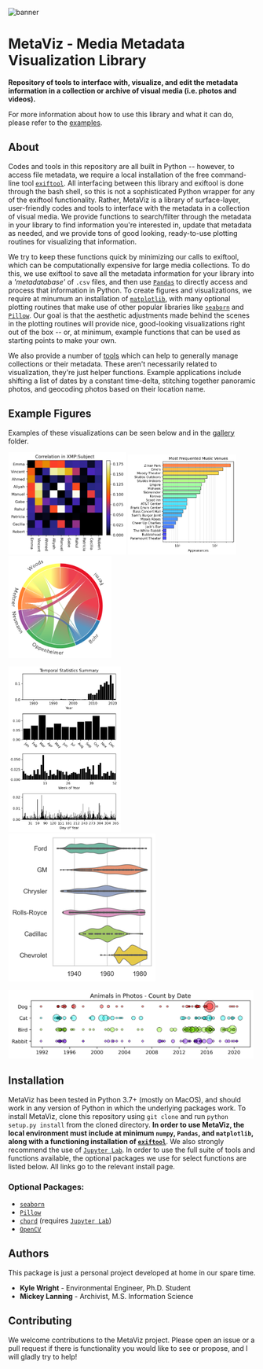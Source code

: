 ![banner](https://media0.giphy.com/media/OVrt0zRITS4jjPvxEi/giphy.gif)

# MetaViz - Media Metadata Visualization Library
**Repository of tools to interface with, visualize, and edit the metadata information in a collection or archive of visual media (i.e. photos and videos).**

For more information about how to use this library and what it can do, please refer to the [examples](https://github.com/wrightky/MetaViz/tree/main/examples).

## About
Codes and tools in this repository are all built in Python -- however, to access file metadata, we require a local installation of the free command-line tool [`exiftool`](https://exiftool.org/). All interfacing between this library and exiftool is done through the bash shell, so this is not a sophisticated Python wrapper for any of the exiftool functionality. Rather, MetaViz is a library of surface-layer, user-friendly codes and tools to interface with the metadata in a collection of visual media. We provide functions to search/filter through the metadata in your library to find information you're interested in, update that metadata as needed, and we provide tons of good looking, ready-to-use plotting routines for visualizing that information.

We try to keep these functions quick by minimizing our calls to exiftool, which can be computationally expensive for large media collections. To do this, we use exiftool to save all the metadata information for your library into a *'metadatabase'* of `.csv` files, and then use [`Pandas`](https://pandas.pydata.org/docs/index.html) to directly access and process that information in Python. To create figures and visualizations, we require at minumum an installation of [`matplotlib`](https://matplotlib.org/stable/index.html), with many optional plotting routines that make use of other popular libraries like [`seaborn`](https://seaborn.pydata.org/index.html) and [`Pillow`](https://pillow.readthedocs.io/en/stable/index.html). Our goal is that the aesthetic adjustments made behind the scenes in the plotting routines will provide nice, good-looking visualizations right out of the box -- or, at minimum, example functions that can be used as starting points to make your own.

We also provide a number of [tools](https://github.com/wrightky/MetaViz/blob/main/MetaViz/tools.py) which can help to generally manage collections or their metadata. These aren't necessarily related to visualization, they're just helper functions. Example applications include shifting a list of dates by a constant time-delta, stitching together panoramic photos, and geocoding photos based on their location name.

## Example Figures
Examples of these visualizations can be seen below and in the [gallery](https://github.com/wrightky/MetaViz/tree/main/gallery) folder.

<p float="left">
  <img src="gallery/Heatmap1.png" width="240" />
  <img src="gallery/BarChart.png" width="220" /> 
  <img src="gallery/ChordChart.png" width="210" />
</p>
<p float="left">
  <img src="gallery/TemporalStats.png" width="230" />
  <img src="gallery/ViolinPlot.png" width="300" /> 
</p>
<p float="left">
  <img src="gallery/OccuranceMagnitude.png" width="500" />
</p>

## Installation
MetaViz has been tested in Python 3.7+ (mostly on MacOS), and should work in any version of Python in which the underlying packages work. To install MetaViz, clone this repository using `git clone` and run `python setup.py install` from the cloned directory. **In order to use MetaViz, the local environment must include at minimum `numpy`, `Pandas`, and `matplotlib`, along with a functioning installation of [`exiftool`](https://exiftool.org/install.html)**. We also strongly recommend the use of [`Jupyter Lab`](https://jupyterlab.readthedocs.io/en/stable/getting_started/installation.html). In order to use the full suite of tools and functions available, the optional packages we use for select functions are listed below. All links go to the relevant install page.

### Optional Packages:
- [`seaborn`](https://seaborn.pydata.org/installing.html)
- [`Pillow`](https://pillow.readthedocs.io/en/stable/installation.html)
- [`chord`](https://pypi.org/project/chord/) (requires [`Jupyter Lab`](https://jupyterlab.readthedocs.io/en/stable/getting_started/installation.html))
- [`OpenCV`](https://pypi.org/project/opencv-python/)

## Authors
This package is just a personal project developed at home in our spare time.
- **Kyle Wright** - Environmental Engineer, Ph.D. Student
- **Mickey Lanning** - Archivist, M.S. Information Science

## Contributing

We welcome contributions to the MetaViz project. Please open an issue or a pull request if there is functionality you would like to see or propose, and I will gladly try to help!
